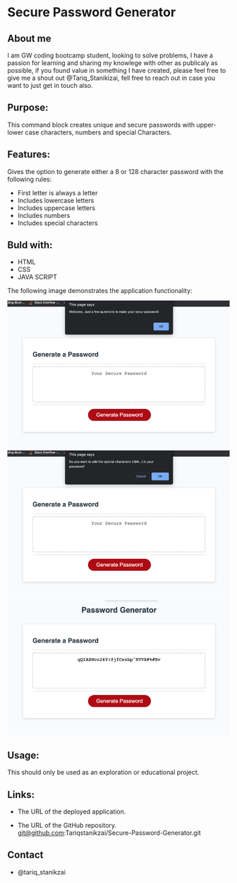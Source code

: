 
# Secure Password Generator

## About me
I am GW coding bootcamp student, looking to solve problems, I have a passion for learning  and sharing my knowlege with other as publicaly as possible, if you found value in something I have created, please feel free to give me a shout out @Tariq_Stanikizai, fell free to reach out in case you want to just get in touch also.

## Purpose:
This command block creates unique and secure passwords with upper-lower case characters, numbers and special Characters.


## Features:
Gives the option to generate either a 8 or 128 character password with the following rules:

* First letter is always a letter
* Includes lowercase letters
* Includes uppercase letters
* Includes numbers
* Includes special characters

## Buld with:
* HTML
* CSS
* JAVA SCRIPT

The following image demonstrates the application functionality:

![](./Assets/1-Password-Generator.png)
![](./Assets/2-Password-Generator.png)
![](./Assets/3-Password-Generator.png)

## Usage:
This should only be used as an exploration or educational project.



## Links:

* The URL of the deployed application.

* The URL of the GitHub repository.
 git@github.com:Tariqstanikzai/Secure-Password-Generator.git 

## Contact
 * @tariq_stanikzai

